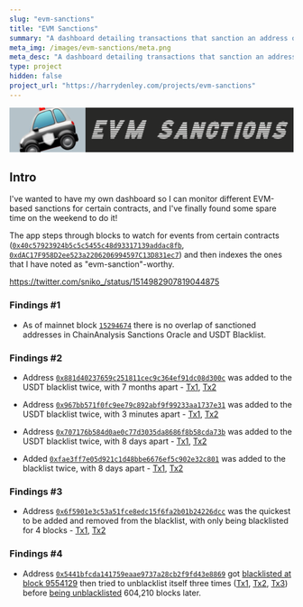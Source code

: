 ```yaml
---
slug: "evm-sanctions"
title: "EVM Sanctions"
summary: "A dashboard detailing transactions that sanction an address on the blockchain"
meta_img: /images/evm-sanctions/meta.png
meta_desc: "A dashboard detailing transactions that sanction an address on the blockchain"
type: project
hidden: false
project_url: "https://harrydenley.com/projects/evm-sanctions"
---
```


![Banner](./images/evm-sanctions/banner.png)

## Intro
I've wanted to have my own dashboard so I can monitor different EVM-based sanctions for certain contracts, and I've finally found some spare time on the weekend to do it!

The app steps through blocks to watch for events from certain contracts ([`0x40c57923924b5c5c5455c48d93317139addac8fb`](https://etherscan.io/address/0x40c57923924b5c5c5455c48d93317139addac8fb), [`0xdAC17F958D2ee523a2206206994597C13D831ec7`](https://etherscan.io/address/0xdAC17F958D2ee523a2206206994597C13D831ec7)) and then indexes the ones that I have noted as "evm-sanction"-worthy.

https://twitter.com/sniko_/status/1514982907819044875

### Findings #1

* As of mainnet block [`15294674`](https://etherscan.io/block/15294674) there is no overlap of sanctioned addresses in ChainAnalysis Sanctions Oracle and USDT Blacklist.

### Findings #2

* Address [`0x881d40237659c251811cec9c364ef91dc08d300c`](https://etherscan.io/address/0x881d40237659c251811cec9c364ef91dc08d300c) was added to the USDT blacklist twice, with 7 months apart - [Tx1](https://etherscan.io/tx/0xf678198e4cdb85680daba0bb940645ee230c1544ed09c2615fcd311c6b164e71), [Tx2](https://etherscan.io/tx/0xcb406e3b32283617ce088a8aa7937e1864dc7631f81f618301baed35eb11c2dd)

* Address [`0x967bb571f0fc9ee79c892abf9f99233aa1737e31`](https://etherscan.io/address/0x967bb571f0fc9ee79c892abf9f99233aa1737e31) was added to the USDT blacklist twice, with 3 minutes apart - [Tx1](https://etherscan.io/tx/0x269915190502566025d195fd2adb57501699d8fdaee4cffc3ece3d3ea80cb8b8), [Tx2](https://etherscan.io/tx/0xa25b8a888ddffa99f1b72dd96d76b8d7cf3bc7b2b51e93ce20ce1cda539f4172)

* Address [`0x707176b584d0ae0c77d3035da8686f8b58cda73b`](https://etherscan.io/address/0x707176b584d0ae0c77d3035da8686f8b58cda73b) was added to the USDT blacklist twice, with 8 days apart - [Tx1](https://etherscan.io/tx/0x37c2097e14b44c7d4225af26dc6812a0863c7007eb13f1fab1a7005200824036), [Tx2](https://etherscan.io/tx/0x1fc9979855038ffa561871c7936156e13a6ae52b4e3dfecc0169b5202a54d7bb)

* Added [`0xfae3ff7e05d921c1d48bbe6676ef5c902e32c801`](https://etherscan.io/address/0xfae3ff7e05d921c1d48bbe6676ef5c902e32c801) was added to the blacklist twice, with 8 days apart - [Tx1](https://etherscan.io/tx/0xc66014a30d2ac558beb333db6ab867a2480852c9d87ede116ef37877b6256c14), [Tx2](https://etherscan.io/tx/0x1888853b19cdb9c2285394aceab610cbdd254c7154a7107b2f051f9ce30f1c7a)

### Findings #3

* Address [`0x6f5901e3c53a51fce8edc15f6fa2b01b24226dcc`](https://etherscan.io/address/0x6f5901e3c53a51fce8edc15f6fa2b01b24226dcc) was the quickest to be added and removed from the blacklist, with only being blacklisted for 4 blocks - [Tx1](https://etherscan.io/tx/0xda5c3d1c03c8dcc3a23709b4285d4e5744596e3db03070e3dfd0f8586b10a22f), [Tx2](https://etherscan.io/tx/0xae48c8c72e95400395efea8b9cefac9595ce84b056ac7d6bdba4c148d182168c)

### Findings #4

* Address [`0x5441bfcda141759eaae9737a28cb2f9fd43e8869`]() got [blacklisted at block 9554129](https://etherscan.io/tx/0x266cf685565a922f45a9f18492b30d7e4dbf1c849dcecfdb0d35422eaac84d1e) then tried to unblacklist itself three times ([Tx1](https://etherscan.io/tx/0x4fc3eb3f58b85d444e20f58e21413fb5474576aa57e4b09921a28a862d796ba2), [Tx2](https://etherscan.io/tx/0x3680e1331617efc5b0351723821dd18a417b0692e5d714d642bac7656aae529d), [Tx3](https://etherscan.io/tx/0xac8572b8ffd6c035b12f2f0cbf4b985b9b6bca2f4aef9157ee92e5c4b21b4773)) before [being unblacklisted](https://etherscan.io/tx/0x7b9bfde7fb39ec4616f37fdee42c14185ddaabb3f4a6ee8b2b0169763f398702) 604,210 blocks later.